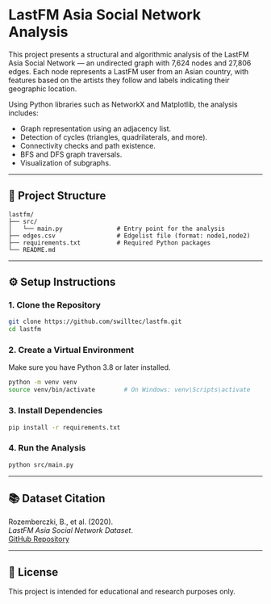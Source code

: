 # LastFM Asia Social Network Analysis

This project presents a structural and algorithmic analysis of the LastFM Asia Social Network — an undirected graph with 7,624 nodes and 27,806 edges. Each node represents a LastFM user from an Asian country, with features based on the artists they follow and labels indicating their geographic location.

Using Python libraries such as NetworkX and Matplotlib, the analysis includes:

- Graph representation using an adjacency list.
- Detection of cycles (triangles, quadrilaterals, and more).
- Connectivity checks and path existence.
- BFS and DFS graph traversals.
- Visualization of subgraphs.

---

## 📁 Project Structure

```
lastfm/
├── src/
│   └── main.py               # Entry point for the analysis
├── edges.csv                 # Edgelist file (format: node1,node2)
├── requirements.txt          # Required Python packages
└── README.md
```

---

## ⚙️ Setup Instructions

### 1. Clone the Repository

```bash
git clone https://github.com/swilltec/lastfm.git
cd lastfm
```

### 2. Create a Virtual Environment

Make sure you have Python 3.8 or later installed.

```bash
python -m venv venv
source venv/bin/activate        # On Windows: venv\Scripts\activate
```

### 3. Install Dependencies

```bash
pip install -r requirements.txt
```

### 4. Run the Analysis

```bash
python src/main.py
```

---


## 📚 Dataset Citation

Rozemberczki, B., et al. (2020).  
*LastFM Asia Social Network Dataset*.  
[GitHub Repository](https://github.com/benedekrozemberczki/FEATHER)

---

## 📝 License

This project is intended for educational and research purposes only.
